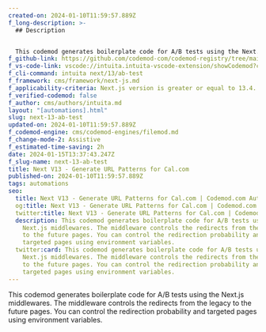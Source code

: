 ```yaml
---
created-on: 2024-01-10T11:59:57.889Z
f_long-description: >-
  ## Description


  This codemod generates boilerplate code for A/B tests using the Next.js middlewares. The middleware controls the redirects from the legacy to the future pages. You can control the redirection probability and targeted pages using environment variables.
f_github-link: https://github.com/codemod-com/codemod-registry/tree/main/codemods/next/13/ab-test
f_vs-code-link: vscode://intuita.intuita-vscode-extension/showCodemod?chd=Y5-JVNlxY1TrlnY8bjuuboA6cWs
f_cli-command: intuita next/13/ab-test
f_framework: cms/framework/next-js.md
f_applicability-criteria: Next.js version is greater or equal to 13.4.
f_verified-codemod: false
f_author: cms/authors/intuita.md
layout: "[automations].html"
slug: next-13-ab-test
updated-on: 2024-01-10T11:59:57.889Z
f_codemod-engine: cms/codemod-engines/filemod.md
f_change-mode-2: Assistive
f_estimated-time-saving: 2h
date: 2024-01-15T13:37:43.247Z
f_slug-name: next-13-ab-test
title: Next V13 - Generate URL Patterns for Cal.com
published-on: 2024-01-10T11:59:57.889Z
tags: automations
seo:
  title: Next V13 - Generate URL Patterns for Cal.com | Codemod.com Automations
  og:title: Next V13 - Generate URL Patterns for Cal.com | Codemod.com Automations
  twitter:title: Next V13 - Generate URL Patterns for Cal.com | Codemod.com Automations
  description: This codemod generates boilerplate code for A/B tests using the
    Next.js middlewares. The middleware controls the redirects from the legacy
    to the future pages. You can control the redirection probability and
    targeted pages using environment variables.
  twitter:card: This codemod generates boilerplate code for A/B tests using the
    Next.js middlewares. The middleware controls the redirects from the legacy
    to the future pages. You can control the redirection probability and
    targeted pages using environment variables.
---
```

This codemod generates boilerplate code for A/B tests using the Next.js middlewares. The middleware controls the redirects from the legacy to the future pages. You can control the redirection probability and targeted pages using environment variables.